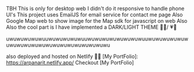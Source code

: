 TBH 
This is only for desktop web I didn't do it responsive to handle phone UI's
This project uses EmailJS for email service for contact me page 
Also Google Map web to show image for the Map sdk for javascript on web 
Also Also the cool part is I have implemented a DARK/LIGHT THEME 💙💛/ 💗🤍

uwuwuwuwuwuuwuwuwuwuwuuwuwuwuwuwuwuwuwuuwuwuwuwuwuwuwuwuwuwuwuwuwuwuwuwuwuwuwuwu

also deployed and hosted on Netlify 💃💃 
[My PortFolio]: https://arpanarit.netlify.app/
Checkout [My PortFolio]


